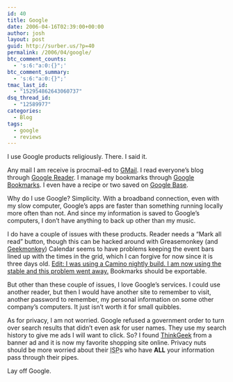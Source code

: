 ```yaml
---
id: 40
title: Google
date: 2006-04-16T02:39:00+00:00
author: josh
layout: post
guid: http://surber.us/?p=40
permalink: /2006/04/google/
btc_comment_counts:
  - 's:6:"a:0:{}";'
btc_comment_summary:
  - 's:6:"a:0:{}";'
tmac_last_id:
  - "152954862643060737"
dsq_thread_id:
  - "12589977"
categories:
  - Blog
tags:
  - google
  - reviews
---
```

I use Google products religiously. There. I said it.

Any mail I am receive is procmail-ed to [GMail](http://mail.google.com). I read everyone’s blog through [Google Reader](http://reader.google.com). I manage my bookmarks through [Google Bookmarks](http://google.com/bookmarks). I even have a recipe or two saved on [Google Base](http://base.google.com).

Why do I use Google? Simplicity. With a broadband connection, even with my slow computer, Google’s apps are faster than something running locally more often than not. And since my information is saved to Google’s computers, I don’t have anything to back up other than my music.

I do have a couple of issues with these products. Reader needs a “Mark all read” button, though this can be hacked around with Greasemonkey (and [Geekmonkey](http://joshiesurber.googlepages.com/geekmonkey.html)) Calendar seems to have problems keeping the event bars lined up with the times in the grid, which I can forgive for now since it is three days old. <ins>Edit: I was using a Camino nightly build. I am now using the stable and this problem went away.</ins> Bookmarks should be exportable.

But other than these couple of issues, I love Google’s services. I could use another reader, but then I would have another site to remember to visit, another password to remember, my personal information on some other company’s computers. It just isn’t worth it for small quibbles.

As for privacy, I am not worried. Google refused a government order to turn over search results that didn’t even ask for user names. They use my search history to give me ads I will want to click. So? I found [ThinkGeek](http://www.thinkgeek.com) from a banner ad and it is now my favorite shopping site online. Privacy nuts should be more worried about their <acronym title="Internet Service Providers">ISP</acronym>s who have **ALL** your information pass through their pipes.

Lay off Google.